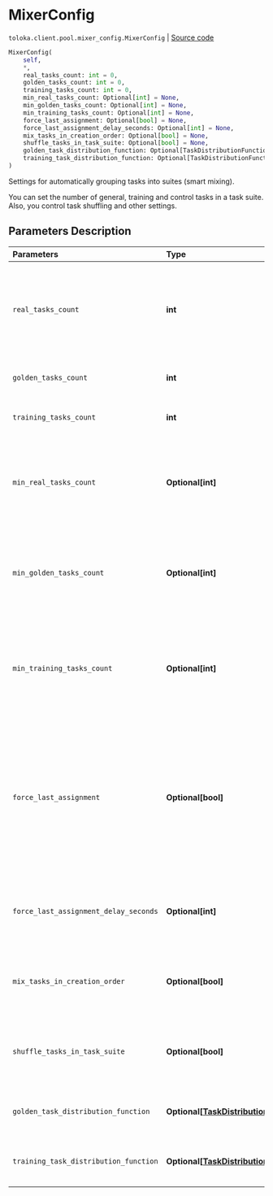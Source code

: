 # MixerConfig
`toloka.client.pool.mixer_config.MixerConfig` | [Source code](https://github.com/Toloka/toloka-kit/blob/v1.2.0/src/client/pool/mixer_config.py#L7)

```python
MixerConfig(
    self,
    *,
    real_tasks_count: int = 0,
    golden_tasks_count: int = 0,
    training_tasks_count: int = 0,
    min_real_tasks_count: Optional[int] = None,
    min_golden_tasks_count: Optional[int] = None,
    min_training_tasks_count: Optional[int] = None,
    force_last_assignment: Optional[bool] = None,
    force_last_assignment_delay_seconds: Optional[int] = None,
    mix_tasks_in_creation_order: Optional[bool] = None,
    shuffle_tasks_in_task_suite: Optional[bool] = None,
    golden_task_distribution_function: Optional[TaskDistributionFunction] = None,
    training_task_distribution_function: Optional[TaskDistributionFunction] = None
)
```

Settings for automatically grouping tasks into suites (smart mixing).


You can set the number of general, training and control tasks in a task suite. Also, you control task shuffling and other settings.

## Parameters Description

| Parameters | Type | Description |
| :----------| :----| :-----------|
`real_tasks_count`|**int**|<p>The number of general tasks in a task suite. If `training_task_distribution_function` or `golden_task_distribution_function` are used then `real_tasks_count` denotes the maximum number of tasks in a task suite.</p>
`golden_tasks_count`|**int**|<p>The number of control tasks in a task suite.</p>
`training_tasks_count`|**int**|<p>The number of training tasks in a task suite.</p>
`min_real_tasks_count`|**Optional\[int\]**|<p>The minimum number of general tasks in a task suite if there are not enough tasks left to create a full task suite. Allowed range: from 0 to `real_tasks_count`. By default, the `min_real_tasks_count` value equals to the `real_tasks_count` value.</p>
`min_golden_tasks_count`|**Optional\[int\]**|<p>The minimum number of control tasks in a task suite if there are not enough control tasks left to create a full task suite. Allowed range: from 0 to `golden_tasks_count`. By default, the `min_golden_tasks_count` value equals to the `golden_tasks_count` value.</p>
`min_training_tasks_count`|**Optional\[int\]**|<p>The minimum number of training tasks in a task suite if there are not enough training tasks left to create a full task suite. Allowed range: from 0 to `training_tasks_count`. By default, the `min_training_tasks_count` value equals to the `training_tasks_count` value.</p>
`force_last_assignment`|**Optional\[bool\]**|<p>A setting used when the number of remaining general tasks in the pool is less than the `min_real_tasks_count` value. Note, that there must be enough control and training tasks to create a task suite.</p> <ul> <li>`True` — An incomplete task suite is assigned.</li> <li>`False` — An incomplete task suite is not assigned. It is useful if you add tasks to an open pool.</li> </ul> <p>Default: `True`.</p>
`force_last_assignment_delay_seconds`|**Optional\[int\]**|<p>Time in seconds before assigning the last task suite. This parameter is used if `force_last_assignment` is set to `True`. Allowed range: from 0 to 86,400 seconds (one day).</p>
`mix_tasks_in_creation_order`|**Optional\[bool\]**|<ul> <li>`True` — Tasks are grouped in task suites in the order they were created.</li> <li>`False` — Tasks are chosen for a task suite in a random order.</li> </ul>
`shuffle_tasks_in_task_suite`|**Optional\[bool\]**|<ul> <li>`True` — Tasks in a task suite are shuffled on the page.</li> <li>`False` — Tasks in a task suite are placed on the page in the order they were created.</li> </ul>
`golden_task_distribution_function`|**Optional\[[TaskDistributionFunction](toloka.client.task_distribution_function.TaskDistributionFunction.md)\]**|<p>Customizing the number of control tasks in a task suite depending on completed tasks by a Toloker.</p>
`training_task_distribution_function`|**Optional\[[TaskDistributionFunction](toloka.client.task_distribution_function.TaskDistributionFunction.md)\]**|<p>Customizing the number of training tasks in a task suite depending on completed tasks by a Toloker.</p>

